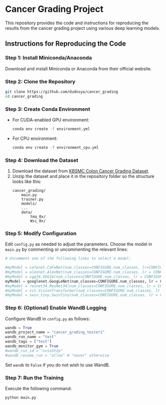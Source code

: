 # Cancer Grading Project

This repository provides the code and instructions for reproducing the results from the cancer grading project using various deep learning models.

## Instructions for Reproducing the Code

### Step 1: Install Miniconda/Anaconda
Download and install Miniconda or Anaconda from their official website.

### Step 2: Clone the Repository
```bash
git clone https://github.com/dudosya/cancer_grading
cd cancer_grading
```

### Step 3: Create Conda Environment
- For CUDA-enabled GPU environment:
  ```bash
  conda env create -f environment.yml
  ```
- For CPU environment:
  ```bash
  conda env create -f environment_cpu.yml
  ```

### Step 4: Download the Dataset
1. Download the dataset from [KBSMC Colon Cancer Grading Dataset](https://drive.google.com/drive/folders/1tt8gEdIVRMJ0qsJzcPax6Di1u60WHFad?usp=sharing).
2. Unzip the dataset and place it in the repository folder so the structure looks like this:
   ```
   cancer_grading/
       main.py
       trainer.py
       models/
       ...
       data/
           tma_0x/
           Wsi_0x/
   ```

### Step 5: Modify Configuration
Edit `config.py` as needed to adjust the parameters. Choose the model in `main.py` by commenting or uncommenting the relevant lines:
```python
# Uncomment one of the following lines to select a model:

#myModel = cafenet.CaFeNet(num_classes=CONFIGURE.num_classes, lr=CONFIGURE.learning_rate).to(device=device)
#myModel = alexnet.AlexNet(num_classes=CONFIGURE.num_classes, lr = CONFIGURE.learning_rate).to(device=device)
#myModel = vgg16.VGG16(num_classes=CONFIGURE.num_classes, lr = CONFIGURE.learning_rate).to(device=device)
myModel = googlenet.GoogLeNet(num_classes=CONFIGURE.num_classes, lr = CONFIGURE.learning_rate).to(device=device)
#myModel = resnet34.ResNet34(num_classes=CONFIGURE.num_classes, lr = CONFIGURE.learning_rate).to(device=device)
#myModel = vit.VisionTransformer(num_classes=CONFIGURE.num_classes, lr = CONFIGURE.learning_rate).to(device=device)
#myModel = swin_tiny.SwinTiny(num_classes=CONFIGURE.num_classes, lr = CONFIGURE.learning_rate).to(device=device)
```

### Step 6: (Optional) Enable WandB Logging
Configure WandB in `config.py` as follows:
```python
wandb = True
wandb_project_name = "cancer_grading_tester1"
wandb_run_name = "test"
wandb_tags = ["test"]
wandb_monitor_gym = True
#wandb_run_id = "xvio3t2p"
#wandb_resume_run = "allow" # "never" otherwise
```
Set `wandb` to `False` if you do not wish to use WandB.

### Step 7: Run the Training
Execute the following command:
```bash
python main.py
```
